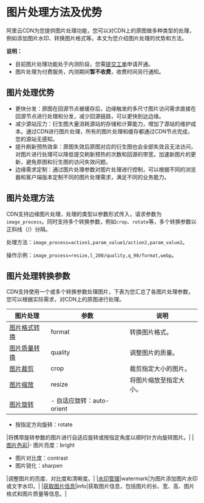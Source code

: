 # 图片处理方法及优势

阿里云CDN为您提供图片处理功能，您可以对CDN上的原图做多种类型的处理，例如添加图片水印、转换图片格式等。本文为您介绍图片处理的优势和方法。

**说明：**

-   目前图片处理功能处于内测阶段，您需[提交工单](https://workorder-intl.console.aliyun.com/?spm=5176.2020520001.aliyun_topbar.18.dbd44bd3e4f845#/ticket/createIndex)申请开通。
-   图片处理为付费服务，内测期间**暂不收费**，收费时间另行通知。

## 图片处理优势

-   更快分发：原图在回源节点被缓存后，边缘触发的多尺寸图片访问需求直接在回源节点进行处理和分发，减少回源链路，可以更快到达边缘。
-   减少源站压力：衍生图大量消耗源站的存储和计算能力，增加了源站的维护成本。通过CDN进行图片处理，所有的图片处理和缓存都通过CDN节点完成，您的源站无感知。
-   提升刷新预热效率：原图失效后原图对应的衍生图也会全部失效且无法访问，对图片进行处理可以降低提交刷新预热的次数和回源的带宽，加速新图片的更新，避免原图和衍生图的访问失效问题。
-   边缘需求定制：通过图片处理参数对图片处理进行控制，可以根据不同的浏览器和客户端版本定制不同的图片处理需求，满足不同的业务能力。

## 图片处理方法

CDN支持边缘图片处理，处理的类型以参数形式传入，请求参数为`image_process`。同时支持多个转换参数，例如`crop`、`rotate`等，多个转换参数以正斜线（/）分隔。

处理方法：`image_process=action1,param_value1/action2,param_value2`。

操作示例：`image_process=resize,l_200/quality,q_90/format,webp`。

## 图片处理转换参数

CDN支持使用一个或多个转换参数处理图片，下表为您汇总了各图片处理参数，您可以根据实际需求，对CDN上的原图进行处理。

|图片处理|参数|说明|
|----|--|--|
|[图片格式转换](/intl.zh-CN/域名管理/性能优化/图片处理/图片格式转换.md)|format|转换图片格式。|
|[图片质量转换](/intl.zh-CN/域名管理/性能优化/图片处理/图片质量转换.md)|quality|调整图片的质量。|
|[图片裁剪](/intl.zh-CN/域名管理/性能优化/图片处理/图片裁剪.md)|crop|裁剪指定大小的图片。|
|[图片缩放](/intl.zh-CN/域名管理/性能优化/图片处理/图片缩放.md)|resize|将图片缩放至指定大小。|
|[图片旋转](/intl.zh-CN/域名管理/性能优化/图片处理/图片旋转.md)|-   自适应旋转：auto-orient
-   按指定方向旋转：rotate

|将携带旋转参数的图片进行自适应旋转或按指定角度以顺时针方向旋转图片。|
|[图片色彩](/intl.zh-CN/域名管理/性能优化/图片处理/图片色彩.md)|-   图片亮度：bright
-   图片对比度：contrast
-   图片锐化：sharpen

|调整图片的亮度、对比度和清晰度。|
|[水印管理](/intl.zh-CN/域名管理/性能优化/图片处理/水印管理.md)|watermark|为图片添加图片水印或文字水印。|
|[获取图片信息](/intl.zh-CN/域名管理/性能优化/图片处理/获取图片信息.md)|info|获取图片信息，包括图片的长、宽、高、图片格式和图片质量等信息。|

